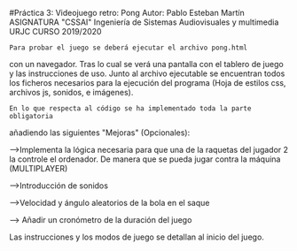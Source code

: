 #Práctica 3: Videojuego retro: Pong
    Autor: Pablo Esteban Martín
    ASIGNATURA "CSSAI"
    Ingeniería de Sistemas Audiovisuales y multimedia URJC
    CURSO 2019/2020

    Para probar el juego se deberá ejecutar el archivo pong.html
con un navegador. Tras lo cual se verá una pantalla con el
tablero de juego y las instrucciones de uso. Junto al archivo
ejecutable se encuentran todos los ficheros necesarios para
la ejecución del programa (Hoja de estilos css, archivos js,
sonidos, e imágenes).

    En lo que respecta al código se ha implementado toda la parte obligatoria
añadiendo las siguientes "Mejoras" (Opcionales):

  -->Implementa la lógica necesaria para que una de la raquetas del jugador 2 la
  controle el ordenador. De manera que se pueda jugar contra la máquina (MULTIPLAYER)

  -->Introducción de sonidos

  -->Velocidad y ángulo aleatorios de la bola en el saque

  --> Añadir un cronómetro de la duración del juego

  Las instrucciones y los modos de juego se detallan al inicio del juego.
